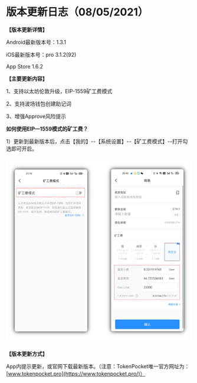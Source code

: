 # 版本更新日志（08/05/2021）

**【版本更新详情】**

Android最新版本号：1.3.1&#x20;

iOS最新版本号：pro 3.1.2(92)&#x20;

App Store 1.6.2



**【主要更新内容】**

‌1、支持以太坊伦敦升级，EIP-1559矿工费模式

2、支持波场钱包创建助记词

3、增强Approve风险提示



**如何使用EIP—1559模式的矿工费？**

1）更新到最新版本后，点击【我的】--【系统设置】--【矿工费模式】--打开勾选即可开启。

![](../../.gitbook/assets/eip-jiao-cheng-2.png)

**【版本更新方式】**

‌App内提示更新，或官网下载最新版本。（注意：TokenPocket唯一官方网址为：[www.tokenpocket.pro](https://www.tokenpocket.pro/)）

